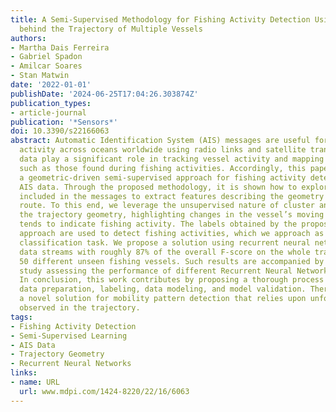 ```yaml
---
title: A Semi-Supervised Methodology for Fishing Activity Detection Using the Geometry
  behind the Trajectory of Multiple Vessels
authors:
- Martha Dais Ferreira
- Gabriel Spadon
- Amilcar Soares
- Stan Matwin
date: '2022-01-01'
publishDate: '2024-06-25T17:04:26.303874Z'
publication_types:
- article-journal
publication: '*Sensors*'
doi: 10.3390/s22166063
abstract: Automatic Identification System (AIS) messages are useful for tracking vessel
  activity across oceans worldwide using radio links and satellite transceivers. Such
  data play a significant role in tracking vessel activity and mapping mobility patterns
  such as those found during fishing activities. Accordingly, this paper proposes
  a geometric-driven semi-supervised approach for fishing activity detection from
  AIS data. Through the proposed methodology, it is shown how to explore the information
  included in the messages to extract features describing the geometry of the vessel
  route. To this end, we leverage the unsupervised nature of cluster analysis to label
  the trajectory geometry, highlighting changes in the vessel’s moving pattern, which
  tends to indicate fishing activity. The labels obtained by the proposed unsupervised
  approach are used to detect fishing activities, which we approach as a time-series
  classification task. We propose a solution using recurrent neural networks on AIS
  data streams with roughly 87% of the overall F-score on the whole trajectories of
  50 different unseen fishing vessels. Such results are accompanied by a broad benchmark
  study assessing the performance of different Recurrent Neural Network (RNN) architectures.
  In conclusion, this work contributes by proposing a thorough process that includes
  data preparation, labeling, data modeling, and model validation. Therefore, we present
  a novel solution for mobility pattern detection that relies upon unfolding the geometry
  observed in the trajectory.
tags:
- Fishing Activity Detection
- Semi-Supervised Learning
- AIS Data
- Trajectory Geometry
- Recurrent Neural Networks
links:
- name: URL
  url: www.mdpi.com/1424-8220/22/16/6063
---
```

